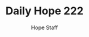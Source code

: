 ---
image: /assets/img/daily-hope-default-artwork.png
title: Daily Hope 222
number: 222
categories:
  - Daily Hope
author: Hope Staff
notes: Daily Hope 222
embed: >-
  <iframe style="border-radius:12px" src="https://open.spotify.com/embed/episode/1rmiVNTRksXKeI4tk4WLtY?utm_source=generator" width="100%" height="352" frameBorder="0" allowfullscreen="" allow="autoplay; clipboard-write; encrypted-media; fullscreen; picture-in-picture" loading="lazy"></iframe>
---